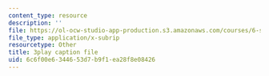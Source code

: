 ```yaml
---
content_type: resource
description: ''
file: https://ol-ocw-studio-app-production.s3.amazonaws.com/courses/6-s095-programming-for-the-puzzled-january-iap-2018/6c6f00e6344653d7b9f1ea28f8e08426_eSRNeIyX5dY.vtt
file_type: application/x-subrip
resourcetype: Other
title: 3play caption file
uid: 6c6f00e6-3446-53d7-b9f1-ea28f8e08426
---
```

